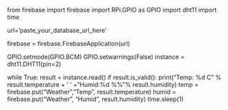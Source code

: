 from firebase import firebase
import RPi.GPIO as GPIO
import dht11
import time

url=’paste_your_database_url_here’

firebase = firebase.FirebaseApplication(url)

GPIO.setmode(GPIO.BCM)
GPIO.setwarnings(False)
instance = dht11.DHT11(pin=2)

while True:
result = instance.read()
if result.is_valid():
print(“Temp: %d C” % result.temperature + ‘ ‘ +”Humid:%d %%”% result.humidity)
temp = firebase.put(“Weather”,”Temp”, result.temperature)
humid = firebase.put(“Weather”, “Humid”, result.humidity)
time.sleep(1)
